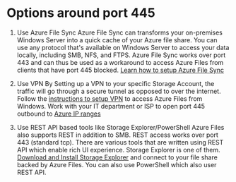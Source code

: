 <properties pageTitle="Options around port 445"
            description="Options around port 445"
            service="Microsoft.Storage"
            resource="Microsoft.Storage/storageAccounts"
            authors="akshaymatmicrosoft"
            ms.author="akshaym"
            displayOrder=""
            selfHelpType="TSG_Content"
            supportTopicIds=""
            resourceTags=""
            productPesIds=""
            cloudEnvironments="public, fairfax, usnat, ussec"
            articleId="e4cb04da-659e-4749-a815-0fd49e577ef3"
            ownershipId="Centennial_CloudNet_LoadBalancer" />

# Options around port 445

1. Use Azure File Sync
Azure File Sync can transforms your on-premises Windows Server into a quick cache of your Azure file share. You can use any protocol that's available on Windows Server to access your data locally, including SMB, NFS, and FTPS. Azure File Sync works over port 443 and can thus be used as a workaround to access Azure Files from clients that have port 445 blocked. [Learn how to setup Azure File Sync](https://docs.microsoft.com/azure/storage/files/storage-sync-files-extend-servers)

2. Use VPN
By Setting up a VPN to your specific Storage Account, the traffic will go through a secure tunnel as opposed to over the internet.
Follow the [instructions to setup VPN](https://github.com/Azure-Samples/azure-files-samples/tree/master/point-to-site-vpn-azure-files) to access Azure Files from Windows.
Work with your IT department or ISP to open port 445 outbound to [Azure IP ranges](https://www.microsoft.com/download/details.aspx?id=56519)

3. Use REST API based tools like Storage Explorer/PowerShell
Azure Files also supports REST in addition to SMB. REST access works over port 443 (standard tcp). There are various tools that are written using REST API which enable rich UI experience. Storage Explorer is one of them. [Download and Install Storage Explorer](https://azure.microsoft.com/features/storage-explorer/) and connect to your file share backed by Azure Files. You can also use PowerShell which also user REST API.

<!---

---
**This is the end of the work flow. Did this TSG resolve your issue?**

1. Yes
2. No

-->
